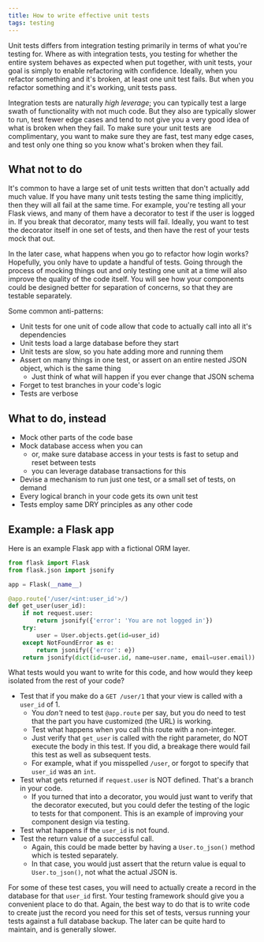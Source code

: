 ```yaml
---
title: How to write effective unit tests
tags: testing
---
```


Unit tests differs from integration testing primarily in terms of what you're testing for. Where as with integration tests, you testing for whether the entire system behaves as expected when put together, with unit tests, your goal is simply to enable refactoring with confidence. Ideally, when you refactor something and it's broken, at least one unit test fails. But when you refactor something and it's working, unit tests pass.

Integration tests are naturally  *high leverage*; you can typically test a large swath of functionality with not much code. But they also are typically slower to run, test fewer edge cases and tend to not give you a very good idea of what is broken when they fail. To make sure your unit tests are complimentary, you want to make sure they are fast, test many edge cases, and test only one thing so you know what's broken when they fail.


## What not to do

It's common to have a large set of unit tests written that don't actually add much value. If you have many unit tests testing the same thing implicitly, then they will all fail at the same time. For example, you're testing all your Flask views, and many of them have a decorator to test if the user is logged in. If you break that decorator, many tests will fail. Ideally, you want to test the decorator itself in one set of tests, and then have the rest of your tests mock that out.

In the later case, what happens when you go to refactor how login works? Hopefully, you only have to update a handful of tests. Going through the process of mocking things out and only testing one unit at a time will also improve the quality of the code itself. You will see how your components could be designed better for separation of concerns, so that they are testable separately.

Some common anti-patterns:

- Unit tests for one unit of code allow that code to actually call into all it's dependencies
- Unit tests load a large database before they start
- Unit tests are slow, so you hate adding more and running them
- Assert on many things in one test, or assert on an entire nested JSON object, which is the same thing
    - Just think of what will happen if you ever change that JSON schema
- Forget to test branches in your code's logic
- Tests are verbose


## What to do, instead

- Mock other parts of the code base
- Mock database access when you can
    - or, make sure database access in your tests is fast to setup and reset between tests
    - you can leverage database transactions for this
- Devise a mechanism to run just one test, or a small set of tests, on demand
- Every logical branch in your code gets its own unit test
- Tests employ same DRY principles as any other code


## Example: a Flask app

Here is an example Flask app with a fictional ORM layer.

```python
from flask import Flask
from flask.json import jsonify

app = Flask(__name__)

@app.route('/user/<int:user_id'>/)
def get_user(user_id):
    if not request.user:
        return jsonify({'error': 'You are not logged in'})
    try:
        user = User.objects.get(id=user_id)
    except NotFoundError as e:
        return jsonify({'error': e})
    return jsonify(dict(id=user.id, name=user.name, email=user.email))
```

What tests would you want to write for this code, and how would they keep isolated from the rest of your code?

- Test that if you make do a `GET /user/1` that your view is called with a `user_id` of 1.
    - You *don't* need to test `@app.route` per say, but you do need to test that the part you have customized (the URL) is working.
    - Test what happens when you call this route with a non-integer.
    - Just verify that `get_user` is called with the right parameter, do NOT execute the body in this test. If you did, a breakage there would fail this test as well as subsequent tests.
    - For example, what if you misspelled `/user`, or forgot to specify that `user_id` was an `int`.
- Test what gets returned if `request.user` is NOT defined. That's a branch in your code.
    - If you turned that into a decorator, you would just want to verify that the decorator executed, but you could defer the testing of the logic to tests for that component. This is an example of improving your component design via testing.
- Test what happens if the `user_id` is not found.
- Test the return value of a successful call.
    - Again, this could be made better by having a `User.to_json()` method which is tested separately.
    - In that case, you would just assert that the return value is equal to `User.to_json()`, not what the actual JSON is.

For some of these test cases, you will need to actually create a record in the database for that `user_id` first. Your testing framework should give you a convenient place to do that. Again, the best way to do that is to write code to create just the record you need for this set of tests, versus running your tests against a full database backup. The later can be quite hard to maintain, and is generally slower.
